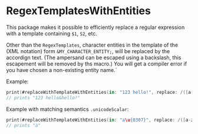 # RegexTemplatesWithEntities

This package makes it possible to efficiently replace a regular expression with a template containing `$1`, `S2`, etc.

Other than the `RegexTemplates`, character entities in the template of the (XML notation) form `&MY_CHARACTER_ENTITY;`, will be replaced by the accordign text. (The ampersand can be escaped using a backslash, this escapement will be removed by ths macro.) You will get a compiler error if you have chosen a non-existing entity name.`

Example:

```swift
print(#replaceWithTemplateWithEntities(in: "123 hello!", replace: /([a-z]+)/, withTemplate: "$1&amp;$1"))
// prints "123 hello&hello!"
```

Example with matching semantics `.unicodeScalar`:

```swift
print(#replaceWithTemplateWithEntities(in: "a\u{0307}", replace: /([a-z])\x{0307}/.matchingSemantics(.unicodeScalar), withTemplate: "$1\u{0300}"))
// prints "à"
```
